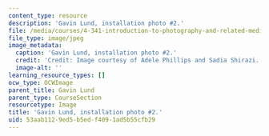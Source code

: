 ```yaml
---
content_type: resource
description: 'Gavin Lund, installation photo #2.'
file: /media/courses/4-341-introduction-to-photography-and-related-media-fall-2007/53aab1129ed5b5edf4091ad5b55cfb29_lund6.jpg
file_type: image/jpeg
image_metadata:
  caption: 'Gavin Lund, installation photo #2.'
  credit: 'Credit: Image courtesy of Adele Phillips and Sadia Shirazi.'
  image-alt: ''
learning_resource_types: []
ocw_type: OCWImage
parent_title: Gavin Lund
parent_type: CourseSection
resourcetype: Image
title: 'Gavin Lund, installation photo #2.'
uid: 53aab112-9ed5-b5ed-f409-1ad5b55cfb29
---
```

